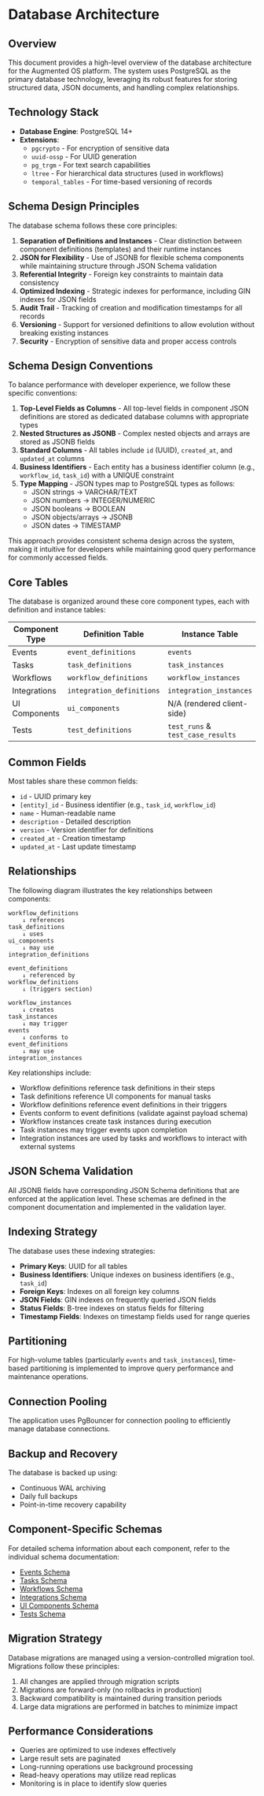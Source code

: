 # Database Architecture

## Overview

This document provides a high-level overview of the database architecture for the Augmented OS platform. The system uses PostgreSQL as the primary database technology, leveraging its robust features for storing structured data, JSON documents, and handling complex relationships.

## Technology Stack

* **Database Engine**: PostgreSQL 14+
* **Extensions**:
  * `pgcrypto` - For encryption of sensitive data
  * `uuid-ossp` - For UUID generation
  * `pg_trgm` - For text search capabilities
  * `ltree` - For hierarchical data structures (used in workflows)
  * `temporal_tables` - For time-based versioning of records

## Schema Design Principles

The database schema follows these core principles:

1. **Separation of Definitions and Instances** - Clear distinction between component definitions (templates) and their runtime instances
2. **JSON for Flexibility** - Use of JSONB for flexible schema components while maintaining structure through JSON Schema validation
3. **Referential Integrity** - Foreign key constraints to maintain data consistency
4. **Optimized Indexing** - Strategic indexes for performance, including GIN indexes for JSON fields
5. **Audit Trail** - Tracking of creation and modification timestamps for all records
6. **Versioning** - Support for versioned definitions to allow evolution without breaking existing instances
7. **Security** - Encryption of sensitive data and proper access controls

## Schema Design Conventions

To balance performance with developer experience, we follow these specific conventions:

1. **Top-Level Fields as Columns** - All top-level fields in component JSON definitions are stored as dedicated database columns with appropriate types
2. **Nested Structures as JSONB** - Complex nested objects and arrays are stored as JSONB fields
3. **Standard Columns** - All tables include `id` (UUID), `created_at`, and `updated_at` columns
4. **Business Identifiers** - Each entity has a business identifier column (e.g., `workflow_id`, `task_id`) with a UNIQUE constraint
5. **Type Mapping** - JSON types map to PostgreSQL types as follows:
   * JSON strings → VARCHAR/TEXT
   * JSON numbers → INTEGER/NUMERIC
   * JSON booleans → BOOLEAN
   * JSON objects/arrays → JSONB
   * JSON dates → TIMESTAMP

This approach provides consistent schema design across the system, making it intuitive for developers while maintaining good query performance for commonly accessed fields.

## Core Tables

The database is organized around these core component types, each with definition and instance tables:

| Component Type | Definition Table | Instance Table |
|----|----|----|
| Events | `event_definitions` | `events` |
| Tasks | `task_definitions` | `task_instances` |
| Workflows | `workflow_definitions` | `workflow_instances` |
| Integrations | `integration_definitions` | `integration_instances` |
| UI Components | `ui_components` | N/A (rendered client-side) |
| Tests | `test_definitions` | `test_runs` & `test_case_results` |

## Common Fields

Most tables share these common fields:

* `id` - UUID primary key
* `[entity]_id` - Business identifier (e.g., `task_id`, `workflow_id`)
* `name` - Human-readable name
* `description` - Detailed description
* `version` - Version identifier for definitions
* `created_at` - Creation timestamp
* `updated_at` - Last update timestamp

## Relationships

The following diagram illustrates the key relationships between components:

```
workflow_definitions
    ↓ references
task_definitions
    ↓ uses
ui_components
    ↓ may use
integration_definitions

event_definitions
    ↓ referenced by
workflow_definitions
    ↓ (triggers section)

workflow_instances
    ↓ creates
task_instances
    ↓ may trigger
events
    ↓ conforms to
event_definitions
    ↓ may use
integration_instances
```

Key relationships include:

* Workflow definitions reference task definitions in their steps
* Task definitions reference UI components for manual tasks
* Workflow definitions reference event definitions in their triggers
* Events conform to event definitions (validate against payload schema)
* Workflow instances create task instances during execution
* Task instances may trigger events upon completion
* Integration instances are used by tasks and workflows to interact with external systems

## JSON Schema Validation

All JSONB fields have corresponding JSON Schema definitions that are enforced at the application level. These schemas are defined in the component documentation and implemented in the validation layer.

## Indexing Strategy

The database uses these indexing strategies:

* **Primary Keys**: UUID for all tables
* **Business Identifiers**: Unique indexes on business identifiers (e.g., `task_id`)
* **Foreign Keys**: Indexes on all foreign key columns
* **JSON Fields**: GIN indexes on frequently queried JSON fields
* **Status Fields**: B-tree indexes on status fields for filtering
* **Timestamp Fields**: Indexes on timestamp fields used for range queries

## Partitioning

For high-volume tables (particularly `events` and `task_instances`), time-based partitioning is implemented to improve query performance and maintenance operations.

## Connection Pooling

The application uses PgBouncer for connection pooling to efficiently manage database connections.

## Backup and Recovery

The database is backed up using:

* Continuous WAL archiving
* Daily full backups
* Point-in-time recovery capability

## Component-Specific Schemas

For detailed schema information about each component, refer to the individual schema documentation:

* [Events Schema](./schemas/events.md)
* [Tasks Schema](./schemas/tasks.md)
* [Workflows Schema](./schemas/workflows.md)
* [Integrations Schema](./schemas/integrations.md)
* [UI Components Schema](./schemas/ui_components.md)
* [Tests Schema](./schemas/tests.md)

## Migration Strategy

Database migrations are managed using a version-controlled migration tool. Migrations follow these principles:

1. All changes are applied through migration scripts
2. Migrations are forward-only (no rollbacks in production)
3. Backward compatibility is maintained during transition periods
4. Large data migrations are performed in batches to minimize impact

## Performance Considerations

* Queries are optimized to use indexes effectively
* Large result sets are paginated
* Long-running operations use background processing
* Read-heavy operations may utilize read replicas
* Monitoring is in place to identify slow queries


